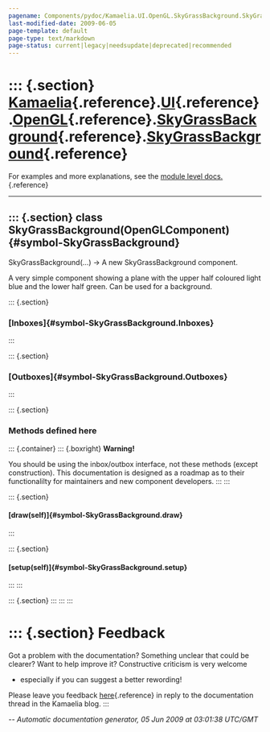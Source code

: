 ```yaml
---
pagename: Components/pydoc/Kamaelia.UI.OpenGL.SkyGrassBackground.SkyGrassBackground
last-modified-date: 2009-06-05
page-template: default
page-type: text/markdown
page-status: current|legacy|needsupdate|deprecated|recommended
---
```

::: {.section}
[Kamaelia](/Components/pydoc/Kamaelia.html){.reference}.[UI](/Components/pydoc/Kamaelia.UI.html){.reference}.[OpenGL](/Components/pydoc/Kamaelia.UI.OpenGL.html){.reference}.[SkyGrassBackground](/Components/pydoc/Kamaelia.UI.OpenGL.SkyGrassBackground.html){.reference}.[SkyGrassBackground](/Components/pydoc/Kamaelia.UI.OpenGL.SkyGrassBackground.SkyGrassBackground.html){.reference}
=============================================================================================================================================================================================================================================================================================================================================================================================

For examples and more explanations, see the [module level
docs.](/Components/pydoc/Kamaelia.UI.OpenGL.SkyGrassBackground.html){.reference}

------------------------------------------------------------------------

::: {.section}
class SkyGrassBackground(OpenGLComponent) {#symbol-SkyGrassBackground}
-----------------------------------------

SkyGrassBackground(\...) -\> A new SkyGrassBackground component.

A very simple component showing a plane with the upper half coloured
light blue and the lower half green. Can be used for a background.

::: {.section}
### [Inboxes]{#symbol-SkyGrassBackground.Inboxes}
:::

::: {.section}
### [Outboxes]{#symbol-SkyGrassBackground.Outboxes}
:::

::: {.section}
### Methods defined here

::: {.container}
::: {.boxright}
**Warning!**

You should be using the inbox/outbox interface, not these methods
(except construction). This documentation is designed as a roadmap as to
their functionalilty for maintainers and new component developers.
:::
:::

::: {.section}
#### [draw(self)]{#symbol-SkyGrassBackground.draw}
:::

::: {.section}
#### [setup(self)]{#symbol-SkyGrassBackground.setup}
:::
:::

::: {.section}
:::
:::
:::

::: {.section}
Feedback
========

Got a problem with the documentation? Something unclear that could be
clearer? Want to help improve it? Constructive criticism is very welcome
- especially if you can suggest a better rewording!

Please leave you feedback
[here](../../../cgi-bin/blog/blog.cgi?rm=viewpost&nodeid=1142023701){.reference}
in reply to the documentation thread in the Kamaelia blog.
:::

*\-- Automatic documentation generator, 05 Jun 2009 at 03:01:38 UTC/GMT*
